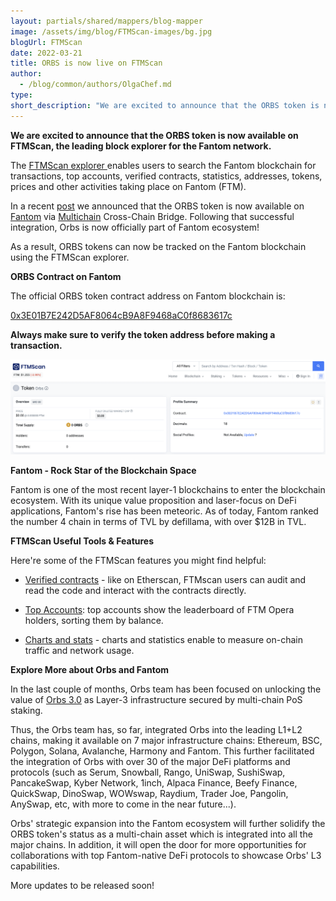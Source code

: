 ```yaml
---
layout: partials/shared/mappers/blog-mapper
image: /assets/img/blog/FTMScan-images/bg.jpg
blogUrl: FTMScan
date: 2022-03-21
title: ORBS is now live on FTMScan
author:
  - /blog/common/authors/OlgaChef.md
type:
short_description: "We are excited to announce that the ORBS token is now available on FTMScan, the leading block explorer for the Fantom network."
---
```

**We are excited to announce that the ORBS token is now available on FTMScan, the leading block explorer for the Fantom network.**

The [FTMScan explorer ](https://ftmscan.com/)enables users to search the Fantom blockchain for transactions, top accounts, verified contracts, statistics, addresses, tokens, prices and other activities taking place on Fantom (FTM).

In a recent [post](https://www.orbs.com/Multichain/) we announced that the ORBS token is now available on [Fantom](https://fantom.foundation/) via [Multichain](https://app.multichain.org/#/router) Cross-Chain Bridge. Following that successful integration, Orbs is now officially part of Fantom ecosystem!

As a result, ORBS tokens can now be tracked on the Fantom blockchain using the FTMScan explorer.

**ORBS Contract on Fantom**

The official ORBS token contract address on Fantom blockchain is:

[0x3E01B7E242D5AF8064cB9A8F9468aC0f8683617c](https://ftmscan.com/token/0x3e01b7e242d5af8064cb9a8f9468ac0f8683617c)

**Always make sure to verify the token address before making a transaction.**

![](/assets/img/blog/FTMScan-images/image1.jpg)

**Fantom - Rock Star of the Blockchain Space**

Fantom is one of the most recent layer-1 blockchains to enter the blockchain ecosystem. With its unique value proposition and laser-focus on DeFi applications, Fantom's rise has been meteoric. As of today, Fantom ranked the number 4 chain in terms of TVL by defillama, with over $12B in TVL.

**FTMScan Useful Tools & Features**

Here're some of the FTMScan features you might find helpful:

-   [Verified contracts](https://ftmscan.com/contractsVerified) - like on Etherscan, FTMscan users can audit and read the code and interact with the contracts directly.

-   [Top Accounts](https://ftmscan.com/accounts): top accounts show the leaderboard of FTM Opera holders, sorting them by balance.

-   [Charts and stats](https://ftmscan.com/charts) - charts and statistics enable to measure on-chain traffic and network usage.

**Explore More about Orbs and Fantom**

In the last couple of months, Orbs team has been focused on unlocking the value of [Orbs 3.0](https://www.orbs.com/Orbs3.0/) as Layer-3 infrastructure secured by multi-chain PoS staking.

Thus, the Orbs team has, so far, integrated Orbs into the leading L1+L2 chains, making it available on 7 major infrastructure chains: Ethereum, BSC, Polygon, Solana, Avalanche, Harmony and Fantom. This further facilitated the integration of Orbs with over 30 of the major DeFi platforms and protocols (such as Serum, Snowball, Rango, UniSwap, SushiSwap, PancakeSwap, Kyber Network, 1inch, Alpaca Finance, Beefy Finance, QuickSwap, DinoSwap, WOWswap, Raydium, Trader Joe, Pangolin, AnySwap, etc, with more to come in the near future...).

Orbs' strategic expansion into the Fantom ecosystem will further solidify the ORBS token's status as a multi-chain asset which is integrated into all the major chains. In addition, it will open the door for more opportunities for collaborations with top Fantom-native DeFi protocols to showcase Orbs' L3 capabilities.

More updates to be released soon!
